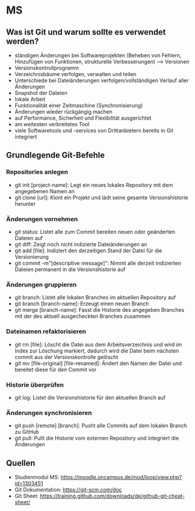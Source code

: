 # MS
## Was ist Git und warum sollte es verwendet werden?
- ständigen Änderungen bei Softwareprojekten (Beheben von Fehlern, Hinzufügen von Funktionen, strukturelle Verbesserungen) --> Versionen
- Versionskontrollprogramm
- Verzeichnisbäume verfolgen, verwalten und teilen
- Unterschiede bei Dateiänderungen verfolgen/vollständigen Verlauf aller Änderungen
- Snapshot der Dateien
- lokale Arbeit
- Funktionalität einer Zeitmaschine (Synchronisierung)
- Änderungen wieder rückgängig machen
- auf Performance, Sicherheit und Flexibilität ausgerichtet
- am weitesten verbreitetes Tool
- viele Softwaretools und -services von Drittanbietern bereits in Git integriert
## Grundlegende Git-Befehle
### Repositories anlegen
- git init [project-name]: Legt ein neues lokales Repository mit dem angegebenen Namen an
- git clone [url]: Klont ein Projekt und lädt seine gesamte Versionshistorie herunter
### Änderungen vornehmen
- git status: Listet alle zum Commit bereiten neuen oder geänderten Dateien auf
- git diff: Zeigt noch nicht indizierte Dateiänderungen an
- git add [file]: Indiziert den derzeitigen Stand der Datei für die Versionierung
- git commit -m"[descriptive message]": Nimmt alle derzeit indizierten Dateien permanent in die Versionshistorie auf
### Änderungen gruppieren
- git branch: Listet alle lokalen Branches im aktuellen Repository auf
- git branch [branch-name]: Erzeugt einen neuen Branch
- git merge [branch-name]: Fasst die Historie des angegeben Branches mit der des aktuell ausgecheckten Branches zusammen
### Dateinamen refaktorisieren
- git rm [file]: Löscht die Datei aus dem Arbeitsverzeichnis und wird im Index zur Löschung markiert, dadurch wird die Datei beim nächsten commit aus der Versionskontrolle gelöscht
- git mv [file-original] [file-renamed]: Ändert den Namen der Datei und bereitet diese für den Commit vor
### Historie überprüfen
- git log: Listet die Versionshistorie für den aktuellen Branch auf
### Änderungen synchronisieren
- git push [remote] [branch]: Pusht alle Commits auf dem lokalen Branch zu GitHub
- git pull: Pullt die Historie vom externen Repository und integriert die Änderungen
## Quellen
- Studienmodul MS: https://moodle.oncampus.de/mod/loop/view.php?id=1303451
- Git Dokumentation: https://git-scm.com/doc
- Git Sheet: https://training.github.com/downloads/de/github-git-cheat-sheet/
